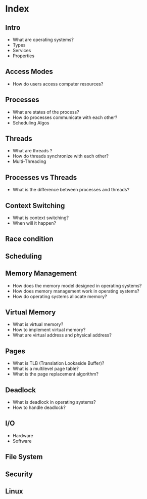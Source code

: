 # Index

## Intro

- What are operating systems?
- Types
- Services
- Properties

## Access Modes

- How do users access computer resources?

## Processes

- What are states of the process?
- How do processes communicate with each other?
- Scheduling Algos

## Threads

- What are threads ?
- How do threads synchronize with each other?
- Multi-Threading

## Processes vs Threads

- What is the difference between processes and threads?

## Context Switching

- What is context switching?
- When will it happen?

## Race condition

## Scheduling

## Memory Management

- How does the memory model designed in operating systems?
- How does memory management work in operating systems?
- How do operating systems allocate memory?

## Virtual Memory

- What is virtual memory?
- How to implement virtual memory?
- What are virtual address and physical address?

## Pages

- What is TLB (Translation Lookaside Buffer)?
- What is a multilevel page table?
- What is the page replacement algorithm?

## Deadlock

- What is deadlock in operating systems?
- How to handle deadlock?

## I/O

- Hardware
- Software

## File System

## Security

## Linux
